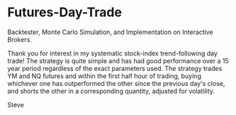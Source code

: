 # Futures-Day-Trade
Backtester, Monte Carlo Simulation, and Implementation on Interactive Brokers. 

Thank you for interest in my systematic stock-index trend-following day trade!
The strategy is quite simple and has had good performance over a 15 year period regardless of the exact parameters used. 
The strategy trades YM and NQ futures and within the first half hour of trading, buying whichever one has outperformed the other since the previous day's close, and
shorts the other in a corresponding quantity, adjusted for volatility. 

Steve
